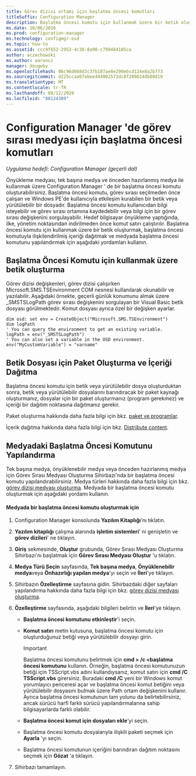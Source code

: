 ```yaml
---
title: Görev dizisi ortamı için başlatma öncesi komutları
titleSuffix: Configuration Manager
description: Başlatma öncesi komutu için kullanmak üzere bir betik oluşturun, başlatma öncesi komutuyla ilişkili içeriği dağıtın ve medyada başlatma öncesi komutunu yapılandırın.
ms.date: 10/06/2016
ms.prod: configuration-manager
ms.technology: configmgr-osd
ms.topic: how-to
ms.assetid: ccc9f652-2953-4c38-8a90-c799484105ca
author: aczechowski
ms.author: aaroncz
manager: dougeby
ms.openlocfilehash: 06c96d668d3c37b107ae8e290ebcd124e8a2b773
ms.sourcegitcommit: d225ccaa67ebee444002571dc8f289624db80d10
ms.translationtype: MT
ms.contentlocale: tr-TR
ms.lasthandoff: 08/12/2020
ms.locfileid: "88124389"
---
```

# <a name="prestart-commands-for-task-sequence-media-in-configuration-manager"></a>Configuration Manager 'de görev sırası medyası için başlatma öncesi komutları

*Uygulama hedefi: Configuration Manager (geçerli dal)*

Önyükleme medyası, tek başına medya ve önceden hazırlanmış medya ile kullanmak üzere Configuration Manager ' de bir başlatma öncesi komutu oluşturabilirsiniz. Başlatma öncesi komutu, görev sırası seçilmeden önce çalışan ve Windows PE'de kullanıcıyla etkileşim kurabilen bir betik veya yürütülebilir bir dosyadır. Başlatma öncesi komutu kullanıcıdan bilgi isteyebilir ve görev sırası ortamına kaydedebilir veya bilgi için bir görev sırası değişkenini sorgulayabilir. Hedef bilgisayar önyükleme yaptığında, ilke, yönetim noktasından indirilmeden önce komut satırı çalıştırılır. Başlatma öncesi komutu için kullanmak üzere bir betik oluşturmak, başlatma öncesi komutuyla ilişkilendirilmiş içeriği dağıtmak ve medyada başlatma öncesi komutunu yapılandırmak için aşağıdaki yordamları kullanın.  

## <a name="create-a-script-file-to-use-for-the-prestart-command"></a>Başlatma Öncesi Komutu için kullanmak üzere betik oluşturma  
 Görev dizisi değişkenleri, görev dizisi çalışırken Microsoft.SMS.TSEnvironment COM nesnesi kullanılarak okunabilir ve yazılabilir. Aşağıdaki örnekte, geçerli günlük konumunu almak üzere _SMSTSLogPath görev sırası değişkenini sorgulayan bir Visual Basic betik dosyası görülmektedir. Komut dosyası ayrıca özel bir değişken ayarlar.  

``` VBScript
dim osd: set env = CreateObject("Microsoft.SMS.TSEnvironment")  
dim logPath  
' You can query the environment to get an existing variable.  
logPath = env("_SMSTSLogPath")  
' You can also set a variable in the OSD environment.  
env("MyCustomVariable") = "varname"  
```  

## <a name="create-a-package-for-the-script-file-and-distribute-the-content"></a>Betik Dosyası için Paket Oluşturma ve İçeriği Dağıtma  
 Başlatma öncesi komutu için betik veya yürütülebilir dosya oluşturduktan sonra, betik veya yürütülebilir dosyalarını barındıracak bir paket kaynağı oluşturmanız, dosyalar için bir paket oluşturmanız (program gerekmez) ve içeriği bir dağıtım noktasına dağıtmanız gerekir.  

 Paket oluşturma hakkında daha fazla bilgi için bkz. [paket ve programlar](../../apps/deploy-use/packages-and-programs.md).  

 İçerik dağıtma hakkında daha fazla bilgi için bkz. [Distribute content](../../core/servers/deploy/configure/deploy-and-manage-content.md#bkmk_distribute).  

## <a name="configure-the-prestart-command-in-media"></a>Medyadaki Başlatma Öncesi Komutunu Yapılandırma  
 Tek başına medya, önyüklenebilir medya veya önceden hazırlanmış medya için Görev Sırası Medyası Oluşturma Sihirbazı'nda bir başlatma öncesi komutu yapılandırabilirsiniz. Medya türleri hakkında daha fazla bilgi için bkz. [görev dizisi medyası oluşturma](../deploy-use/create-task-sequence-media.md). Medyada bir başlatma öncesi komutu oluşturmak için aşağıdaki yordamı kullanın.  

#### <a name="to-create-a-prestart-command-in-media"></a>Medyada bir başlatma öncesi komutu oluşturmak için  

1.  Configuration Manager konsolunda **Yazılım Kitaplığı**'nı tıklatın.  

2.  **Yazılım kitaplığı** çalışma alanında **işletim sistemleri**' ni genişletin ve **görev dizileri**' ne tıklayın.  

3.  **Giriş** sekmesinde, **Oluştur** grubunda, Görev Sırası Medyası Oluşturma Sihirbazı'nı başlatmak için **Görev Sırası Medyası Oluştur** 'u tıklatın.  

4.  **Medya Türü Seçin** sayfasında, **Tek başına medya**, **Önyüklenebilir medya**veya **Önhazırlığı yapılan medya**'yı seçin ve **İleri**'ye tıklayın.  

5.  Sihirbazın **Özelleştirme** sayfasına gidin. Sihirbazdaki diğer sayfaları yapılandırma hakkında daha fazla bilgi için bkz. [görev dizisi medyası oluşturma](../deploy-use/create-task-sequence-media.md).  

6.  **Özelleştirme** sayfasında, aşağıdaki bilgileri belirtin ve **İleri**'ye tıklayın.  

    -   **Başlatma öncesi komutunu etkinleştir**'i seçin.  

    -   **Komut satırı** metin kutusuna, başlatma öncesi komutu için oluşturduğunuz betiği veya yürütülebilir dosyayı girin.  

        > [!IMPORTANT]  
        >  Başlatma öncesi komutunu belirtmek için **cmd \> /c <başlatma öncesi komutunu** kullanın. Örneğin, başlatma öncesi komutunuzun betiği için TSScript.vbs adını kullandıysanız, komut satırı için **cmd /C TSScript.vbs** girersiniz. Buradaki **cmd /C** yeni bir Windows komut yorumlayıcı penceresi açar ve başlatma öncesi komut betiğini veya yürütülebilir dosyasını bulmak üzere Path ortam değişkenini kullanır. Ayrıca başlatma öncesi komutunun tam yolunu da belirtebilirsiniz, ancak sürücü harfi farklı sürücü yapılandırmalarına sahip bilgisayarlarda farklı olabilir.  

    -   **Başlatma öncesi komut için dosyaları ekle**'yi seçin.  

    -   Başlatma öncesi komutu dosyalarıyla ilişkili paketi seçmek için **Ayarla** 'yı seçin.  

    -   Başlatma öncesi komutunun içeriğini barındıran dağıtım noktasını seçmek için **Gözat** 'a tıklayın.  

7.  Sihirbazı tamamlayın.  
